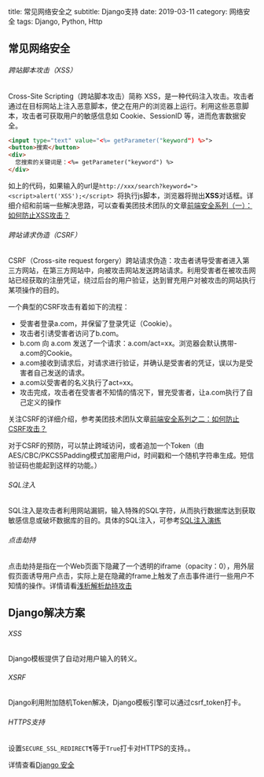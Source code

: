 title: 常见网络安全之
subtitle: Django支持
date: 2019-03-11
category: 网络安全
tags: Django, Python, Http

## 常见网络安全
###### 跨站脚本攻击（XSS）
Cross-Site Scripting（跨站脚本攻击）简称 XSS，是一种代码注入攻击。攻击者通过在目标网站上注入恶意脚本，使之在用户的浏览器上运行。利用这些恶意脚本，攻击者可获取用户的敏感信息如 Cookie、SessionID 等，进而危害数据安全。

```html
<input type="text" value="<%= getParameter("keyword") %>">
<button>搜索</button>
<div>
  您搜索的关键词是：<%= getParameter("keyword") %>
</div>
```
如上的代码，如果输入的url是`http://xxx/search?keyword="><script>alert('XSS');</script>
`将执行js脚本，浏览器将抛出**XSS**对话框。详细介绍和前端一些解决思路，可以查看美团技术团队的文章[前端安全系列（一）：如何防止XSS攻击？](https://www.cnblogs.com/meituantech/p/9718677.html)

###### 跨站请求伪造（CSRF）
CSRF（Cross-site request forgery）跨站请求伪造：攻击者诱导受害者进入第三方网站，在第三方网站中，向被攻击网站发送跨站请求。利用受害者在被攻击网站已经获取的注册凭证，绕过后台的用户验证，达到冒充用户对被攻击的网站执行某项操作的目的。

一个典型的CSRF攻击有着如下的流程：

- 受害者登录a.com，并保留了登录凭证（Cookie）。
- 攻击者引诱受害者访问了b.com。
- b.com 向 a.com 发送了一个请求：a.com/act=xx。浏览器会默认携带- a.com的Cookie。
- a.com接收到请求后，对请求进行验证，并确认是受害者的凭证，误以为是受害者自己发送的请求。
- a.com以受害者的名义执行了act=xx。
- 攻击完成，攻击者在受害者不知情的情况下，冒充受害者，让a.com执行了自己定义的操作

关注CSRF的详细介绍，参考美团技术团队文章[前端安全系列之二：如何防止CSRF攻击？](https://www.cnblogs.com/meituantech/p/9777222.html)

对于CSRF的预防，可以禁止跨域访问，或者追加一个Token（由AES/CBC/PKCS5Padding模式加密用户id，时间戳和一个随机字符串生成。短信验证码也能起到这样的功能。）

###### SQL注入
SQL注入是攻击者利用网站漏铜，输入特殊的SQL字符，从而执行数据库达到获取敏感信息或破坏数据库的目的。具体的SQL注入，可参考[SQL注入演练](https://www.oschina.net/translate/sql-injection-walkthrought)

###### 点击劫持
点击劫持是指在一个Web页面下隐藏了一个透明的iframe（opacity：0），用外层假页面诱导用户点击，实际上是在隐藏的frame上触发了点击事件进行一些用户不知情的操作。详情请看[浅析解析劫持攻击](https://www.freebuf.com/articles/web/67843.html)

## Django解决方案
###### XSS
Django模板提供了自动对用户输入的转义。

###### XSRF
Django利用附加随机Token解决，Django模板引擎可以通过csrf_token打卡。

###### HTTPS支持
设置`SECURE_SSL_REDIRECT¶`等于`True`打卡对HTTPS的支持。。

详情查看[Django 安全](https://docs.djangoproject.com/en/3.0/topics/security/)